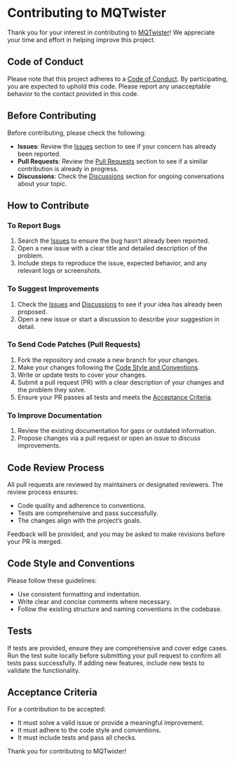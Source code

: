 # Contributing to MQTwister

Thank you for your interest in contributing to [MQTwister](<https://github.com/danielfeitopin/mqtwister>)! We appreciate your time and effort in helping improve this project.

## Code of Conduct

Please note that this project adheres to a [Code of Conduct](CODE_OF_CONDUCT.md). By participating, you are expected to uphold this code. Please report any unacceptable behavior to the contact provided in this code.

## Before Contributing

Before contributing, please check the following:
- **Issues**: Review the [Issues](https://github.com/danielfeitopin/mqtwister/issues) section to see if your concern has already been reported.
- **Pull Requests**: Review the [Pull Requests](https://github.com/danielfeitopin/mqtwister/pulls) section to see if a similar contribution is already in progress.
- **Discussions**: Check the [Discussions](https://github.com/danielfeitopin/mqtwister/discussions) section for ongoing conversations about your topic.

## How to Contribute

### To Report Bugs
1. Search the [Issues](https://github.com/danielfeitopin/mqtwister/issues) to ensure the bug hasn’t already been reported.
2. Open a new issue with a clear title and detailed description of the problem.
3. Include steps to reproduce the issue, expected behavior, and any relevant logs or screenshots.

### To Suggest Improvements

1. Check the [Issues](https://github.com/danielfeitopin/mqtwister/issues) and [Discussions](https://github.com/danielfeitopin/mqtwister/discussions) to see if your idea has already been proposed.
2. Open a new issue or start a discussion to describe your suggestion in detail.

### To Send Code Patches (Pull Requests)

1. Fork the repository and create a new branch for your changes.
2. Make your changes following the [Code Style and Conventions](#code-style-and-conventions).
3. Write or update tests to cover your changes.
4. Submit a pull request (PR) with a clear description of your changes and the problem they solve.
5. Ensure your PR passes all tests and meets the [Acceptance Criteria](#acceptance-criteria).

### To Improve Documentation

1. Review the existing documentation for gaps or outdated information.
2. Propose changes via a pull request or open an issue to discuss improvements.

## Code Review Process

All pull requests are reviewed by maintainers or designated reviewers. The review process ensures:
- Code quality and adherence to conventions.
- Tests are comprehensive and pass successfully.
- The changes align with the project’s goals.

Feedback will be provided, and you may be asked to make revisions before your PR is merged.

## Code Style and Conventions

Please follow these guidelines:
- Use consistent formatting and indentation.
- Write clear and concise comments where necessary.
- Follow the existing structure and naming conventions in the codebase.

## Tests

If tests are provided, ensure they are comprehensive and cover edge cases. Run the test suite locally before submitting your pull request to confirm all tests pass successfully. If adding new features, include new tests to validate the functionality.

## Acceptance Criteria

For a contribution to be accepted:
- It must solve a valid issue or provide a meaningful improvement.
- It must adhere to the code style and conventions.
- It must include tests and pass all checks.

Thank you for contributing to MQTwister!
